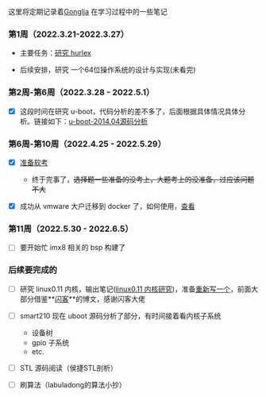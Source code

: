 这里将定期记录着[Gonglja](https://github.com/Gonglja) 在学习过程中的一些笔记

### 第1周（2022.3.21-2022.3.27）

- 主要任务：[研究 hurlex](./week1/readme.md) 

- 后续安排，研究 一个64位操作系统的设计与实现(未看完)

    

### 第2周-第6周（2022.3.28 - 2022.5.1）

- [x] 这段时间在研究 u-boot，代码分析的差不多了，后面根据具体情况具体分析。链接如下：[u-boot-2014.04源码分析](https://gonglja.github.io/posts/f88e6d17/) 



### 第6周-第10周（2022.4.25 - 2022.5.29）

- [x] [准备软考](https://www.zhixi.com/view/4f83310b)
    - 终于完事了，~~选择题一些准备的没考上，大题考上的没准备，过应该问题不大~~
- [x] 成功从 vmware 大户迁移到 docker 了，如何使用，[查看](https://gonglja.github.io/posts/6c58185/)



### 第11周（2022.5.30 - 2022.6.5）

- [ ] 要开始忙 imx8 相关的 bsp 构建了



### 后续要完成的

- [ ] 研究 linux0.11 内核，输出笔记([linux0.11 内核研究](./week2-5/readme.md))，准备[重新写一个](https://gonglja.github.io/posts/ca3a0e2a/)，前面大部分借鉴**[闪客](https://github.com/sunym1993)**的博文，感谢闪客大佬
- [ ] smart210 现在 uboot 源码分析了部分，有时间接着看内核子系统 
    - 设备树
    - gpio 子系统
    - etc.

- [ ] STL 源码阅读（侯捷STL剖析）
- [ ] 刷算法（labuladong的算法小抄）
